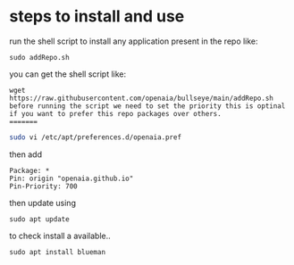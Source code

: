 # steps to install and use

run the shell script to install any application present in the repo like:

```
sudo addRepo.sh 
```
you can get the shell script like:

```
wget https://raw.githubusercontent.com/openaia/bullseye/main/addRepo.sh
before running the script we need to set the priority this is optinal if you want to prefer this repo packages over others.
=======
```


```bash
sudo vi /etc/apt/preferences.d/openaia.pref
```

then add


```
Package: *
Pin: origin "openaia.github.io"
Pin-Priority: 700
```


then update using

```
sudo apt update
```
to check install a available..
```
sudo apt install blueman
```
